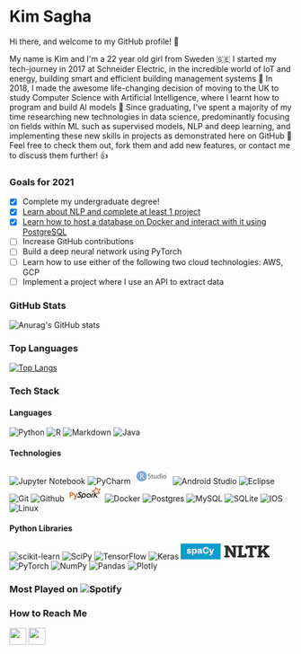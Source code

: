 # **Kim Sagha**


Hi there, and welcome to my GitHub profile! 👋

My name is Kim and I'm a 22 year old girl from Sweden 🇸🇪 I started my tech-journey in 2017 at Schneider Electric, in the incredible world of IoT and energy, building smart and efficient building management systems 🌳 In 2018, I made the awesome life-changing decision of moving to the UK to study Computer Science with Artificial Intelligence, where I learnt how to program and build AI models 📘 Since graduating, I've spent a majority of my time researching new technologies in data science, predominantly focusing on fields within ML such as supervised models, NLP and deep learning, and implementing these new skills in projects as demonstrated here on GitHub 🧠 Feel free to check them out, fork them and add new features, or contact me to discuss them further! 👍

### Goals for 2021
- [x] Complete my undergraduate degree!
- [x] [Learn about NLP and complete at least 1 project](https://github.com/kimsagha/NLP_Sentiment_Analysis)
- [x] [Learn how to host a database on Docker and interact with it using PostgreSQL](https://github.com/kimsagha/DB_Transaction_analysis)
- [ ] Increase GitHub contributions
- [ ] Build a deep neural network using PyTorch
- [ ] Learn how to use either of the following two cloud technologies: AWS, GCP
- [ ] Implement a project where I use an API to extract data

### GitHub Stats
![Anurag's GitHub stats](https://github-readme-stats.vercel.app/api?username=kimsagha&hide=issues,stars&theme=graywhite)

### Top Languages
[![Top Langs](https://github-readme-stats.vercel.app/api/top-langs/?username=kimsagha&layout=compact&title_color=000000)](https://github.com/anuraghazra/github-readme-stats)

### Tech Stack
#### Languages
![Python](https://img.shields.io/badge/python-3670A0?style=for-the-badge&logo=python&logoColor=ffdd54)
![R](https://img.shields.io/badge/r-%23276DC3.svg?style=for-the-badge&logo=r&logoColor=white)
![Markdown](https://img.shields.io/badge/markdown-%23000000.svg?style=for-the-badge&logo=markdown&logoColor=white)
![Java](https://img.shields.io/badge/java-%23ED8B00.svg?style=for-the-badge&logo=java&logoColor=white)
#### Technologies
![Jupyter Notebook](https://img.shields.io/badge/jupyter-%23FA0F00.svg?style=for-the-badge&logo=jupyter&logoColor=white)
![PyCharm](https://img.shields.io/badge/pycharm-143?style=for-the-badge&logo=pycharm&logoColor=black&color=black&labelColor=green)
![R Studio](rstudiologo.png)
![Android Studio](https://img.shields.io/badge/Android%20Studio-3DDC84.svg?style=for-the-badge&logo=android-studio&logoColor=white)
![Eclipse](https://img.shields.io/badge/Eclipse-FE7A16.svg?style=for-the-badge&logo=Eclipse&logoColor=white)
![Git](http://img.shields.io/badge/-Git-000000?style=for-the-badge&logo=Git)
![Github](http://img.shields.io/badge/-Github-000000?style=for-the-badge&logo=Github&logoColor=green)
![PySpark](pysparklogo.png)
![Docker](https://img.shields.io/badge/docker-%230db7ed.svg?style=for-the-badge&logo=docker&logoColor=white)
![Postgres](https://img.shields.io/badge/postgres-%23316192.svg?style=for-the-badge&logo=postgresql&logoColor=white)
![MySQL](https://img.shields.io/badge/mysql-%2300f.svg?style=for-the-badge&logo=mysql&logoColor=white)
![SQLite](https://img.shields.io/badge/sqlite-%2307405e.svg?style=for-the-badge&logo=sqlite&logoColor=white)
![IOS](https://img.shields.io/badge/iOS-000000?style=for-the-badge&logo=ios&logoColor=white)
![Linux](https://img.shields.io/badge/Linux-FCC624?style=for-the-badge&logo=linux&logoColor=black)
#### Python Libraries
![scikit-learn](https://img.shields.io/badge/scikit--learn-%23F7931E.svg?style=for-the-badge&logo=scikit-learn&logoColor=white)
![SciPy](https://img.shields.io/badge/SciPy-%230C55A5.svg?style=for-the-badge&logo=scipy&logoColor=%white)
![TensorFlow](https://img.shields.io/badge/TensorFlow-%23FF6F00.svg?style=for-the-badge&logo=TensorFlow&logoColor=white)
![Keras](https://img.shields.io/badge/Keras-%23D00000.svg?style=for-the-badge&logo=Keras&logoColor=white)
![Spacy](spacylogo.png)
![NLTK](nltklogo.png)
![PyTorch](https://img.shields.io/badge/PyTorch-%23EE4C2C.svg?style=for-the-badge&logo=PyTorch&logoColor=white)
![NumPy](https://img.shields.io/badge/numpy-%23013243.svg?style=for-the-badge&logo=numpy&logoColor=white)
![Pandas](https://img.shields.io/badge/pandas-%23150458.svg?style=for-the-badge&logo=pandas&logoColor=white)
![Plotly](https://img.shields.io/badge/Plotly-%233F4F75.svg?style=for-the-badge&logo=plotly&logoColor=white)

### Most Played on ![Spotify](https://img.shields.io/badge/Spotify-1ED760?style=for-the-badge&logo=spotify&logoColor=white)

### How to Reach Me
<a href="https://www.linkedin.com/in/kim-sagha/" alt="Linkedin"><img src="https://github.com/nitish-awasthi/nitish-awasthi/blob/master/174857.png" height="30" width="30"></a>
<a href="mailto:kimiya.sagha@gmail.com" alt="Contact me"><img src="https://github.com/nitish-awasthi/nitish-awasthi/blob/master/gmail-512.webp" height="30" width="30"></a>
